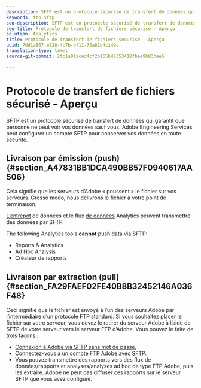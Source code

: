 ```yaml
---
description: SFTP est un protocole sécurisé de transfert de données qui garantit que personne ne peut voir vos données sauf vous. Adobe Engineering Services peut configurer un compte SFTP pour conserver vos données en toute sécurité.
keywords: ftp;sftp
seo-description: SFTP est un protocole sécurisé de transfert de données qui garantit que personne ne peut voir vos données sauf vous. Adobe Engineering Services peut configurer un compte SFTP pour conserver vos données en toute sécurité.
seo-title: Protocole de transfert de fichiers sécurisé - Aperçu
solution: Analytics
title: Protocole de transfert de fichiers sécurisé - Aperçu
uuid: 7dd1a867-e828-4c7b-bf11-75a81d4c149c
translation-type: tm+mt
source-git-commit: 2fc1a01aced4cf2b165b46353418fbee9b83bee5

---
```



# Protocole de transfert de fichiers sécurisé - Aperçu

SFTP est un protocole sécurisé de transfert de données qui garantit que personne ne peut voir vos données sauf vous. Adobe Engineering Services peut configurer un compte SFTP pour conserver vos données en toute sécurité.

## Livraison par émission (push){#section_A47831BB1DCA490BB57F0940617AA506}

Cela signifie que les serveurs d’Adobe « poussent » le fichier sur vos serveurs. Grosso modo, nous délivrons le fichier à votre point de terminaison.

[L’entrepôt](/help/export/ftp-and-sftp/c-sftp/ftp-sftp-dw.md) de données et le flux [de données](https://marketing.adobe.com/resources/help/en_US/reference/analytics-data-feed.html) Analytics peuvent transmettre des données par SFTP.

The following Analytics tools **cannot** push data via SFTP:

* Reports &amp; Analytics
* Ad Hoc Analysis
* Créateur de rapports

## Livraison par extraction (pull){#section_FA29FAEF02FE40B8B32452146A036F48}

Ceci signifie que le fichier est envoyé à l’un des serveurs Adobe par l’intermédiaire d’un protocole FTP standard. Si vous souhaitez placer le fichier sur votre serveur, vous devez le retirer du serveur Adobe à l’aide de SFTP de votre serveur vers le serveur FTP d’Adobe. Vous pouvez le faire de trois façons :

* [Connexion à Adobe via SFTP sans mot de passe.](/help/export/ftp-and-sftp/c-sftp/ftp-sftp-cert-auth.md)
* [Connectez-vous à un compte FTP Adobe avec SFTP.](/help/export/ftp-and-sftp/c-sftp/ftp-sftp-connect.md)
* Vous pouvez transmettre des rapports vers des flux de données/rapports et analyses/analyses ad hoc de type FTP Adobe, puis les extraire. Adobe ne peut pas diffuser ces rapports sur le serveur SFTP que vous avez configuré.

